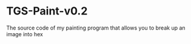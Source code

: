 # TGS-Paint-v0.2
The source code of my painting program that allows you to break up an image into hex
